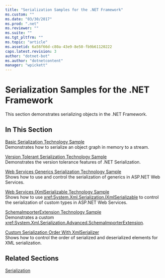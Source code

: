 ```yaml
---
title: "Serialization Samples for the .NET Framework"
ms.custom: ""
ms.date: "03/30/2017"
ms.prod: ".net"
ms.reviewer: ""
ms.suite: ""
ms.tgt_pltfrm: ""
ms.topic: "article"
ms.assetid: 6a56f66d-c80a-43e9-8e50-fb9b61120222
caps.latest.revision: 3
author: "dotnet-bot"
ms.author: "dotnetcontent"
manager: "wpickett"
---
```

# Serialization Samples for the .NET Framework
This section demonstrates serializing objects in the .NET Framework.  
  
## In This Section  
 [Basic Serialization Technology Sample](../../../docs/standard/serialization/basic-serialization-technology-sample.md)  
 Demonstrates how to serialize an object graph in memory to a stream.  
  
 [Version Tolerant Serialization Technology Sample](../../../docs/standard/serialization/version-tolerant-serialization-technology-sample.md)  
 Demonstrates the version tolerance features of .NET Serialization.  
  
 [Web Services Generics Serialization Technology Sample](../../../docs/standard/serialization/web-services-generics-serialization-technology-sample.md)  
 Shows how to use and control the serialization of generics in ASP.NET Web Services.  
  
 [Web Services IXmlSerializable Technology Sample](../../../docs/standard/serialization/web-services-ixmlserializable-technology-sample.md)  
 Shows how to use <xref:System.Xml.Serialization.IXmlSerializable> to control the serialization of custom types in ASP.NET Web Services.  
  
 [SchemaImporterExtension Technology Sample](../../../docs/standard/serialization/schemaimporterextension-technology-sample.md)  
 Demonstrates a custom <xref:System.Xml.Serialization.Advanced.SchemaImporterExtension>.  
  
 [Custom Serialization Order With XmlSerializer](../../../docs/standard/serialization/custom-serialization-order-with-xmlserializer.md)  
 Shows how to control the order of serialized and deserialized elements for XML serialization.  
  
## Related Sections  
 [Serialization](../../../docs/standard/serialization/index.md)
